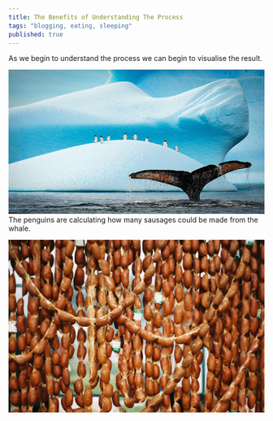 ```yaml
---
title: The Benefits of Understanding The Process
tags: "blogging, eating, sleeping"
published: true
---
```



As we begin to understand the process we can begin to visualise the result.

![](/uploads/fd802a72-54a7-444f-ba64-1548c7494010.jpg)The penguins are calculating how many sausages could be made from the whale.

![](/uploads/versions/sausages---(----1818-1228)---.jpg)
